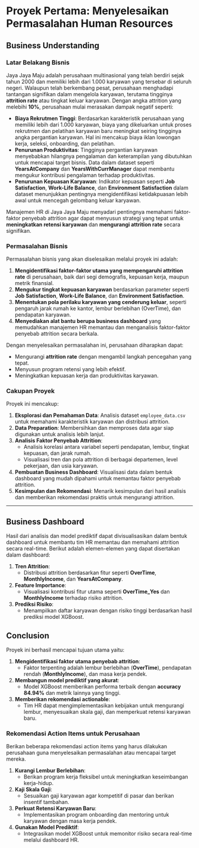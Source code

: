 # Proyek Pertama: Menyelesaikan Permasalahan Human Resources

## Business Understanding

### Latar Belakang Bisnis
Jaya Jaya Maju adalah perusahaan multinasional yang telah berdiri sejak tahun 2000 dan memiliki lebih dari 1.000 karyawan yang tersebar di seluruh negeri. Walaupun telah berkembang pesat, perusahaan menghadapi tantangan signifikan dalam mengelola karyawan, terutama tingginya **attrition rate** atau tingkat keluar karyawan. Dengan angka attrition yang melebihi **10%**, perusahaan mulai merasakan dampak negatif seperti:
- **Biaya Rekrutmen Tinggi**: Berdasarkan karakteristik perusahaan yang memiliki lebih dari 1.000 karyawan, biaya yang dikeluarkan untuk proses rekrutmen dan pelatihan karyawan baru meningkat seiring tingginya angka pergantian karyawan. Hal ini mencakup biaya iklan lowongan kerja, seleksi, onboarding, dan pelatihan.
- **Penurunan Produktivitas**: Tingginya pergantian karyawan menyebabkan hilangnya pengalaman dan keterampilan yang dibutuhkan untuk mencapai target bisnis. Data dalam dataset seperti **YearsAtCompany** dan **YearsWithCurrManager** dapat membantu mengukur kontribusi pengalaman terhadap produktivitas.
- **Penurunan Kepuasan Karyawan**: Indikator kepuasan seperti **Job Satisfaction**, **Work-Life Balance**, dan **Environment Satisfaction** dalam dataset menunjukkan pentingnya mengidentifikasi ketidakpuasan lebih awal untuk mencegah gelombang keluar karyawan.

Manajemen HR di Jaya Jaya Maju menyadari pentingnya memahami faktor-faktor penyebab attrition agar dapat menyusun strategi yang tepat untuk **meningkatkan retensi karyawan** dan **mengurangi attrition rate** secara signifikan.

### Permasalahan Bisnis
Permasalahan bisnis yang akan diselesaikan melalui proyek ini adalah:
1. **Mengidentifikasi faktor-faktor utama yang mempengaruhi attrition rate** di perusahaan, baik dari segi demografis, kepuasan kerja, maupun metrik finansial.
2. **Mengukur tingkat kepuasan karyawan** berdasarkan parameter seperti **Job Satisfaction**, **Work-Life Balance**, dan **Environment Satisfaction**.
3. **Menentukan pola perilaku karyawan yang cenderung keluar**, seperti pengaruh jarak rumah ke kantor, lembur berlebihan (OverTime), dan pendapatan karyawan.
4. **Menyediakan alat bantu berupa business dashboard** yang memudahkan manajemen HR memantau dan menganalisis faktor-faktor penyebab attrition secara berkala.

Dengan menyelesaikan permasalahan ini, perusahaan diharapkan dapat:
- Mengurangi **attrition rate** dengan mengambil langkah pencegahan yang tepat.
- Menyusun program retensi yang lebih efektif.
- Meningkatkan kepuasan kerja dan produktivitas karyawan.

### Cakupan Proyek
Proyek ini mencakup:
1. **Eksplorasi dan Pemahaman Data**: Analisis dataset `employee_data.csv` untuk memahami karakteristik karyawan dan distribusi attrition.
2. **Data Preparation**: Membersihkan dan memproses data agar siap digunakan untuk analisis lebih lanjut.
3. **Analisis Faktor Penyebab Attrition**:
   - Analisis korelasi antara variabel seperti pendapatan, lembur, tingkat kepuasan, dan jarak rumah.
   - Visualisasi tren dan pola attrition di berbagai departemen, level pekerjaan, dan usia karyawan.
4. **Pembuatan Business Dashboard**: Visualisasi data dalam bentuk dashboard yang mudah dipahami untuk memantau faktor penyebab attrition.
5. **Kesimpulan dan Rekomendasi**: Menarik kesimpulan dari hasil analisis dan memberikan rekomendasi praktis untuk mengurangi attrition.
---

## Business Dashboard
Hasil dari analisis dan model prediktif dapat divisualisasikan dalam bentuk dashboard untuk membantu tim HR memantau dan memahami attrition secara real-time. Berikut adalah elemen-elemen yang dapat disertakan dalam dashboard:
1. **Tren Attrition**:
   - Distribusi attrition berdasarkan fitur seperti **OverTime**, **MonthlyIncome**, dan **YearsAtCompany**.
2. **Feature Importance**:
   - Visualisasi kontribusi fitur utama seperti **OverTime_Yes** dan **MonthlyIncome** terhadap risiko attrition.
3. **Prediksi Risiko**:
   - Menampilkan daftar karyawan dengan risiko tinggi berdasarkan hasil prediksi model XGBoost.

## Conclusion
Proyek ini berhasil mencapai tujuan utama yaitu:
1. **Mengidentifikasi faktor utama penyebab attrition**:
   - Faktor terpenting adalah lembur berlebihan (**OverTime**), pendapatan rendah (**MonthlyIncome**), dan masa kerja pendek.
2. **Membangun model prediktif yang akurat**:
   - Model XGBoost memberikan performa terbaik dengan **accuracy 84.94%** dan metrik lainnya yang tinggi.
3. **Memberikan rekomendasi actionable**:
   - Tim HR dapat mengimplementasikan kebijakan untuk mengurangi lembur, menyesuaikan skala gaji, dan memperkuat retensi karyawan baru.

### Rekomendasi Action Items untuk Perusahaan
Berikan beberapa rekomendasi action items yang harus dilakukan perusahaan guna menyelesaikan permasalahan atau mencapai target mereka.
1. **Kurangi Lembur Berlebihan**:
   - Berikan program kerja fleksibel untuk meningkatkan keseimbangan kerja-hidup.
2. **Kaji Skala Gaji**:
   - Sesuaikan gaji karyawan agar kompetitif di pasar dan berikan insentif tambahan.
3. **Perkuat Retensi Karyawan Baru**:
   - Implementasikan program onboarding dan mentoring untuk karyawan dengan masa kerja pendek.
4. **Gunakan Model Prediktif**:
   - Integrasikan model XGBoost untuk memonitor risiko secara real-time melalui dashboard HR.
